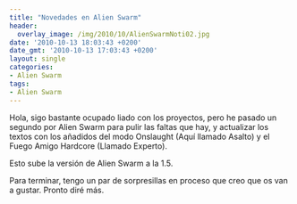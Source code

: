 ```yaml
---
title: "Novedades en Alien Swarm"
header:
  overlay_image: /img/2010/10/AlienSwarmNoti02.jpg
date: '2010-10-13 18:03:43 +0200'
date_gmt: '2010-10-13 17:03:43 +0200'
layout: single
categories:
- Alien Swarm
tags:
- Alien Swarm
---
```

Hola, sigo bastante ocupado liado con los proyectos, pero he pasado un segundo 
por Alien Swarm para pulir las faltas que hay, y actualizar los textos con los 
añadidos del modo Onslaught (Aquí llamado Asalto) y el Fuego Amigo Hardcore 
(Llamado Experto).

Esto sube la versión de Alien Swarm a la 1.5.

Para terminar, tengo un par de sorpresillas en proceso que creo que os van 
a gustar. Pronto diré más.
